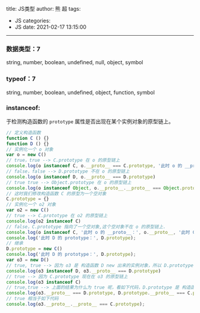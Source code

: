 title: JS类型
author: 熊 超
tags:
  - JS
categories:
  - JS
date: 2021-02-17 13:15:00
---
<!--more-->

### 数据类型：7

string, number, boolean, undefined, null, object, symbol



### typeof：7

string, number, boolean, undefined, object, function, symbol



### instanceof:

于检测构造函数的 `prototype` 属性是否出现在某个实例对象的原型链上。

```js
// 定义构造函数
function C () {}
function D () {}
// 实例化一个 o 对象
var o = new C()
// true，true --> C.prototype 在 o 的原型链上
console.log(o instanceof C, o.__proto__ === C.prototype, '此时 o 的 __proto__：', o.__proto__, '此时 C 的 prototype：', C.prototype)
// false，false --> D.prototype 不在 o 的原型链上
console.log(o instanceof D, o.__proto__ === D.prototype)
// true true --> Object.prototype 在 o 的原型链上
console.log(o instanceof Object, o.__proto__.__proto__ === Object.prototype)
// 这时我们修改构造函数 C 的原型为一个空对象
C.prototype = {}
// 实例化一个 o2 对象
var o2 = new C()
// true --> C.prototype 在 o2 的原型链上
console.log(o2 instanceof C)
// false，C.prototype 指向了一个空对象,这个空对象不在 o 的原型链上.
console.log(o instanceof C, '此时 o 的 __proto__：', o.__proto__, '此时 C 的 prototype：', C.prototype)
console.log('此时 D 的 prototype：', D.prototype);
// 继承
D.prototype = new C()
console.log('此时 D 的 prototype：', D.prototype);
var o3 = new D()
// true, true --> 因为 o3 是 构造函数 D new 出来的实例对象，所以 D.prototype 一定在 o3 的原型链上
console.log(o3 instanceof D, o3.__proto__ === D.prototype)
// true --> 因为 C.prototype 现在在 o3 的原型链上
console.log(o3 instanceof C)
// true,true --> 上面的结果为什么为 true 呢，看如下代码，D.prototype 是 构造函数 C new 出来的实例对象，所以 C.prototype 一定在 D.prototype 的原型链上
console.log(o3.__proto__ === D.prototype, D.prototype.__proto__ === C.prototype);
// true 相当于如下代码
console.log(o3.__proto__.__proto__ === C.prototype);

```


